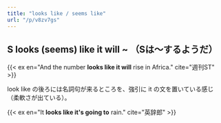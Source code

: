 ```yaml
---
title: "looks like / seems like"
url: "/p/v8zv7gs"
---
```



S looks (seems) like it will ~ （Sは～するようだ）
----


{{< ex en="And the number **looks like it will** rise in Africa." cite="週刊ST" >}}

look like の後ろには名詞句が来るところを、強引に it の文を置いている感じ（柔軟さが出ている）。

{{< ex en="It **looks like it's going to** rain." cite="英辞郎" >}}

